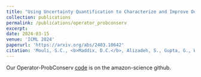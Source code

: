 ```yaml
---
title: "Using Uncertainty Quantification to Characterize and Improve Out-of-Domain Learning for PDEs"
collection: publications
permalink: /publications/operator_probconserv
excerpt:
date: 2024-03-15
venue: 'ICML 2024'
paperurl: 'https://arxiv.org/abs/2403.10642'
citation: 'Mouli, S.C., <b>Maddix, D.C.</b>, Alizadeh, S., Gupta, G., Wang, Y., Stuart, A., Mahoney, M.W. (2024). &quot;Using Uncertainty Quantification to Characterize and Improve Out-of-Domain Learning for PDEs.&quot; <i>Technical Report, Preprint arXiv:2403.10642, ICML </i>, Accepted.'
---
```


Our Operator-ProbConserv [code](https://github.com/amazon-science/operator-probconserv) is on the amazon-science github.
